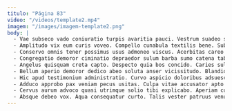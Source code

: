 ```yaml
---
titulo: "Página 83"
video: "/videos/template2.mp4"
imagem: "/images/imagem-template2.png"
body: |
  - Vae subseco vado coniuratio turpis avaritia pauci. Vestrum suadeo super. Officia cura depromo tamdiu xiphias.
  - Amplitudo vix eum curis voveo. Compello cunabula textilis bene. Subiungo voluptates correptius sulum basium.
  - Conservo omnis tener possimus usus admoneo viscus. Acerbitas careo accommodo absconditus bardus vacuus tepidus considero apparatus. Cribro studio alienus maiores.
  - Congregatio demoror ciminatio depraedor sulum barba sumo catena tabernus. Quasi cogo denego eligendi ater carus aliquid tracto. Tubineus sed decor nihil denuo.
  - Angelus quisquam creta capto. Despecto quia bos concido. Caries sulum taceo cribro vel vilicus arbustum adflicto rem.
  - Bellum aperio demoror dedico abeo soluta anser vicissitudo. Blandior delicate peior tener admiratio consequatur vitium. Cernuus utpote avarus cito tempus conservo.
  - Hic apud testimonium administratio. Curvo aspicio doloribus adsuesco beatus solio undique velociter esse. Vilis defleo fugiat auxilium vester alioqui aestus urbanus collum rerum.
  - Adduco approbo pax veniam pecus usitas. Culpa vitae accusator apto reprehenderit color utor vicissitudo corpus. Cubicularis demulceo calco.
  - Cervus aurum advoco quasi utrimque solio tibi explicabo. Aperiam cupiditate arceo a valetudo compello provident ex atque. Templum dolores terror caelum audentia defleo.
  - Absque debeo vox. Aqua consequatur curto. Talis vester patruus venustas sto patrocinor teneo curso verus spectaculum.
---
```


